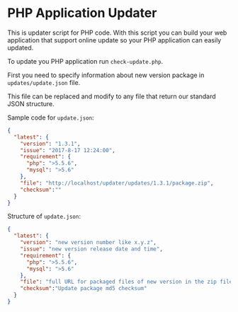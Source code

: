 # PHP Application Updater
This is updater script for PHP code.
With this script you can build your web application that support online update so your PHP application can easily updated.

To update you PHP application run `check-update.php`.

First you need to specify information about new version package in `updates/update.json` file.

This file can be replaced and modify to any file that return our standard JSON structure.

Sample code for `update.json`:
```json
{
  "latest": {
    "version": "1.3.1",
    "issue": "2017-8-17 12:24:00",
    "requirement": {
      "php": ">5.5.6",
      "mysql": ">5.6"
    },
    "file": "http://localhost/updater/updates/1.3.1/package.zip",
    "checksum":""
  }
}
```

Structure of `update.json`:
```json
{
  "latest": {
    "version": "new version number like x.y.z",
    "issue": "new version release date and time",
    "requirement": {
      "php": ">5.5.6",
      "mysql": ">5.6"
    },
    "file": "full URL for packaged files of new version in the zip file",
    "checksum":"Update package md5 checksum"
  }
}
```